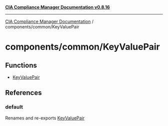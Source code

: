 [**CIA Compliance Manager Documentation v0.8.16**](../../../README.md)

***

[CIA Compliance Manager Documentation](../../../modules.md) / components/common/KeyValuePair

# components/common/KeyValuePair

## Functions

- [KeyValuePair](functions/KeyValuePair.md)

## References

### default

Renames and re-exports [KeyValuePair](functions/KeyValuePair.md)
